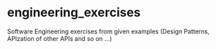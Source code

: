 # engineering_exercises
Software Engineering  exercises from given examples (Design Patterns, APIzation of other APIs and so on ...)
